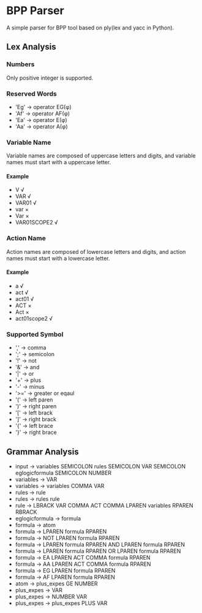 # BPP Parser

A simple parser for BPP tool based on ply(lex and yacc in Python).

## Lex Analysis

### Numbers
Only positive integer is supported.

### Reserved Words

- 'Eg' -> operator EG(φ)
- 'Af' -> operator AF(φ)
- 'Ea' -> operator E<act>(φ)
- 'Aa' -> operator A<act>(φ)

### Variable Name

Variable names are composed of uppercase letters and digits, and variable names must start with a uppercase letter.

#### Example

- V √
- VAR √
- VAR01 √
- var ×
- Var ×
- VAR01SCOPE2 √

### Action Name

Action names are composed of lowercase letters and digits, and action names must start with a lowercase letter.

#### Example

- a √
- act √
- act01 √
- ACT ×
- Act ×
- act01scope2 √

### Supported Symbol

- ',' -> comma
- ';' -> semicolon
- '!' -> not
- '&' -> and
- '|' -> or
- '+' -> plus
- '-' -> minus
- '>=' -> greater or eqaul
- '(' -> left paren
- ')' -> right paren
- '[' -> left brack
- ']' -> right brack
- '{' -> left brace
- '}' -> right brace

## Grammar Analysis

- input -> variables SEMICOLON rules SEMICOLON VAR SEMICOLON eglogicformula SEMICOLON NUMBER
- variables -> VAR
- variables -> variables COMMA VAR
- rules -> rule
- rules -> rules rule
- rule -> LBRACK VAR COMMA ACT COMMA LPAREN variables RPAREN RBRACK
- eglogicformula -> formula
- formula -> atom
- formula -> LPAREN formula RPAREN
- formula -> NOT LPAREN formula RPAREN
- formula -> LPAREN formula RPAREN AND LPAREN formula RPAREN
- formula -> LPAREN formula RPAREN OR LPAREN formula RPAREN
- formula -> EA LPAREN ACT COMMA formula RPAREN
- formula -> AA LPAREN ACT COMMA formula RPAREN
- formula -> EG LPAREN formula RPAREN
- formula -> AF LPAREN formula RPAREN
- atom -> plus_expes GE NUMBER
- plus_expes -> VAR
- plus_expes -> NUMBER VAR
- plus_expes -> plus_expes PLUS VAR